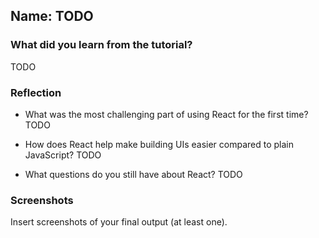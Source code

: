 ## Name: TODO

### What did you learn from the tutorial? 
TODO

### Reflection
- What was the most challenging part of using React for the first time?
TODO

- How does React help make building UIs easier compared to plain JavaScript?
TODO

- What questions do you still have about React?
TODO

### Screenshots
Insert screenshots of your final output (at least one).

